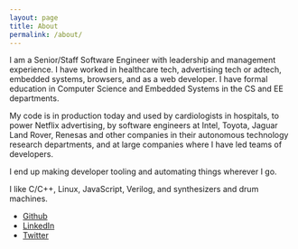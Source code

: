 ```yaml
---
layout: page
title: About
permalink: /about/
---
```


I am a Senior/Staff Software Engineer with leadership and management experience. I have worked in healthcare tech, advertising tech or adtech, embedded systems, browsers, and as a web developer. I have formal education in Computer Science and Embedded Systems in the CS and EE departments.

My code is in production today and used by cardiologists in hospitals, to power Netflix advertising, by software engineers at Intel, Toyota, Jaguar Land Rover, Renesas and other companies in their autonomous technology research departments, and at large companies where I have led teams of developers.

I end up making developer tooling and automating things wherever I go.

I like C/C++, Linux, JavaScript, Verilog, and synthesizers and drum machines.

- [Github](https://github.com/abstractmachines)
- [LinkedIn](https://linkedin.com/in/amandafalke)
- [Twitter](https://twitter.com/amanda_machina)
